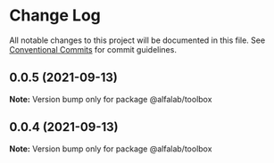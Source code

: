 # Change Log

All notable changes to this project will be documented in this file.
See [Conventional Commits](https://conventionalcommits.org) for commit guidelines.

## 0.0.5 (2021-09-13)

**Note:** Version bump only for package @alfalab/toolbox





## 0.0.4 (2021-09-13)

**Note:** Version bump only for package @alfalab/toolbox
